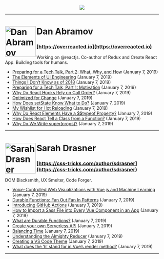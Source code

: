 <p align="center"><img src="https://i.imgur.com/x16XEhR.jpg" /></p>
  
* * *
  
  
    
<h1><img align="left" alt="Dan Abramov" src="https://i.imgur.com/49uMsjf.jpg =100x" height="100px">Dan Abramov</h1>  

### [https://overreacted.io](https://overreacted.io)

Working on @reactjs. Co-author of Redux and Create React App. Building tools for humans.

*   [Preparing for a Tech Talk, Part 2: What, Why, and How](https://overreacted.io/preparing-for-tech-talk-part-2-what-why-and-how/) (January 7, 2019)
*   [The Elements of UI Engineering](https://overreacted.io/the-elements-of-ui-engineering/) (January 7, 2019)
*   [Things I Don’t Know as of 2018](https://overreacted.io/things-i-dont-know-as-of-2018/) (January 7, 2019)
*   [Preparing for a Tech Talk, Part 1: Motivation](https://overreacted.io/preparing-for-tech-talk-part-1-motivation/) (January 7, 2019)
*   [Why Do React Hooks Rely on Call Order?](https://overreacted.io/why-do-hooks-rely-on-call-order/) (January 7, 2019)
*   [Optimized for Change](https://overreacted.io/optimized-for-change/) (January 7, 2019)
*   [How Does setState Know What to Do?](https://overreacted.io/how-does-setstate-know-what-to-do/) (January 7, 2019)
*   [My Wishlist for Hot Reloading](https://overreacted.io/my-wishlist-for-hot-reloading/) (January 7, 2019)
*   [Why Do React Elements Have a $$typeof Property?](https://overreacted.io/why-do-react-elements-have-typeof-property/) (January 7, 2019)
*   [How Does React Tell a Class from a Function?](https://overreacted.io/how-does-react-tell-a-class-from-a-function/) (January 7, 2019)
*   [Why Do We Write super(props)?](https://overreacted.io/why-do-we-write-super-props/) (January 7, 2019)

* * *
    
<h1><img align="left" alt="Sarah Drasner" src="https://i.imgur.com/2GB1uSE.jpg =100x" height="100px">Sarah Drasner</h1>  

### [https://css-tricks.com/author/sdrasner](https://css-tricks.com/author/sdrasner)

DOM Blacksmith, UX Smelter, Code Forger.

*   [Voice-Controlled Web Visualizations with Vue.js and Machine Learning](https://css-tricks.com/voice-controlled-web-visualizations-with-vue-js-and-machine-learning/) (January 7, 2019)
*   [Durable Functions: Fan Out Fan In Patterns](https://css-tricks.com/durable-functions-fan-out-fan-in-patterns/) (January 7, 2019)
*   [Introducing GitHub Actions](https://css-tricks.com/introducing-github-actions/) (January 7, 2019)
*   [How to Import a Sass File into Every Vue Component in an App](https://css-tricks.com/how-to-import-a-sass-file-into-every-vue-component-in-an-app/) (January 7, 2019)
*   [What are Durable Functions?](https://css-tricks.com/what-are-durable-functions/) (January 7, 2019)
*   [Create your own Serverless API](https://css-tricks.com/create-your-own-serverless-api/) (January 7, 2019)
*   [Balancing Time](https://css-tricks.com/balancing-time/) (January 7, 2019)
*   [Understanding the Almighty Reducer](https://css-tricks.com/understanding-the-almighty-reducer/) (January 7, 2019)
*   [Creating a VS Code Theme](https://css-tricks.com/creating-a-vs-code-theme/) (January 7, 2019)
*   [What does the ‘h’ stand for in Vue’s render method?](https://css-tricks.com/what-does-the-h-stand-for-in-vues-render-method/) (January 7, 2019)

* * *